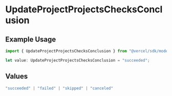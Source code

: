 # UpdateProjectProjectsChecksConclusion

## Example Usage

```typescript
import { UpdateProjectProjectsChecksConclusion } from "@vercel/sdk/models/operations/updateproject.js";

let value: UpdateProjectProjectsChecksConclusion = "succeeded";
```

## Values

```typescript
"succeeded" | "failed" | "skipped" | "canceled"
```